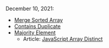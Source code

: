 December 10, 2021:
- [Merge Sorted Array](https://leetcode.com/problems/merge-sorted-array/)
- [Contains Duplicate](https://leetcode.com/problems/contains-duplicate/)
- [Majority Element](https://leetcode.com/problems/majority-element/)
    - Article: [JavaScript Array Distinct](https://codeburst.io/javascript-array-distinct-5edc93501dc4)